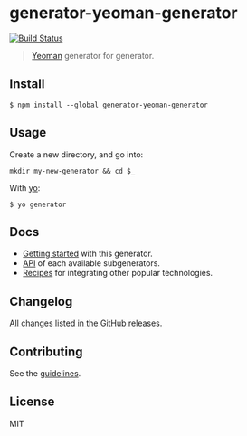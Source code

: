 # generator-yeoman-generator

[![Build Status](https://secure.travis-ci.org/zckrs/generator-yeoman-generator.svg?branch=master)](https://travis-ci.org/zckrs/generator-yeoman-generator)

> [Yeoman](http://yeoman.io) generator for generator.


## Install

```
$ npm install --global generator-yeoman-generator
```


## Usage

Create a new directory, and go into:
```
mkdir my-new-generator && cd $_
```

With [yo](https://github.com/yeoman/yo):

```
$ yo generator
```


## Docs

* [Getting started](docs/README.md) with this generator.
* [API](docs/recipes/README.md) of each available subgenerators.
* [Recipes](docs/recipes/README.md) for integrating other popular technologies.


## Changelog

[All changes listed in the GitHub releases](https://github.com/zckrs/generator-yeoman-generator/releases).


## Contributing

See the [guidelines](CONTRIBUTING.md).


## License

MIT

